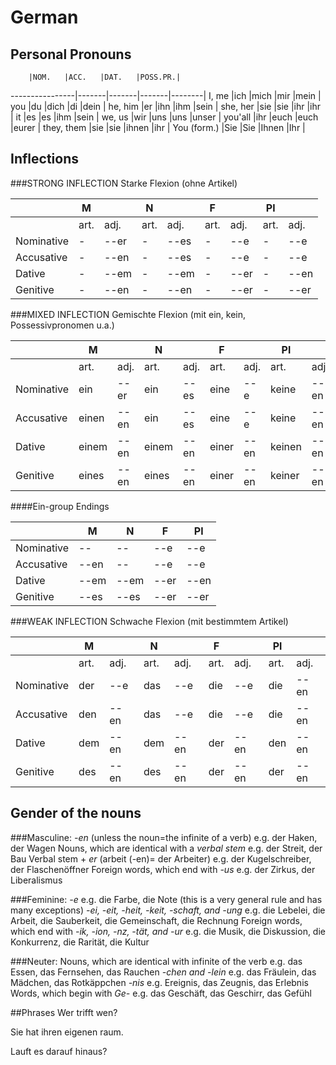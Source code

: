 # German
## Personal Pronouns	
		|NOM.	|ACC.	|DAT.	|POSS.PR.|
----------------|-------|-------|-------|--------|
I, me		|ich	|mich	|mir	|mein	 |
you		|du	|dich	|di	|dein	 |
he, him		|er	|ihn	|ihm	|sein	 |
she, her	|sie	|sie	|ihr	|ihr	 |
it		|es	|es	|ihm	|sein	 |
we, us		|wir	|uns	|uns	|unser	 |
you'all 	|ihr	|euch	|euch	|eurer	 |
they, them	|sie	|sie	|ihnen	|ihr	 |
You (form.)	|Sie	|Sie	|Ihnen	|Ihr 	 |

## Inflections
###STRONG INFLECTION Starke Flexion (ohne Artikel)

|		|M	|	|N	|	|F	|	|Pl	|	|
|---------------|-------|-------|-------|-------|-------|-------|-------|-------|
|		|art.	|adj.	|art.	|adj.	|art.	|adj.	|art.	|adj.	|
|Nominative	|-	|--er	|-	|--es	|-	|--e	|-	|--e	|
|Accusative	|-	|--en	|-	|--es	|-	|--e	|-	|--e	|
|Dative		|-	|--em	|-	|--em	|-	|--er	|-	|--en	|
|Genitive	|-	|--en	|-	|--en	|-	|--er	|-	|--er	|

###MIXED INFLECTION Gemischte Flexion (mit ein, kein, Possessivpronomen u.a.)

|		|M	|	|N	|	|F	|	|Pl	|	|
|---------------|-------|-------|-------|-------|-------|-------|-------|-------|
|		|art.	|adj.	|art.	|adj.	|art.	|adj.	|art.	|adj.	|
|Nominative	|ein	|--er	|ein	|--es	|eine	|--e 	|keine	|--en	|
|Accusative	|einen	|--en	|ein	|--es	|eine	|--e 	|keine	|--en	|
|Dative		|einem	|--en	|einem	|--en	|einer	|--en	|keinen	|--en	|
|Genitive	|eines	|--en	|eines	|--en	|einer	|--en	|keiner	|--en	|

####Ein-group Endings 
		
|		|M	|N	|F	|Pl	|
|---------------|-------|-------|-------|-------|
|Nominative	|--	|--	|--e	|--e	|
|Accusative	|--en	|--	|--e	|--e	|
|Dative		|--em	|--em	|--er	|--en	|
|Genitive	|--es	|--es	|--er	|--er	|

###WEAK INFLECTION Schwache Flexion (mit bestimmtem Artikel)

|		|M	|	|N	|	|F	|	|Pl	|	|
|---------------|-------|-------|-------|-------|-------|-------|-------|-------|
|		|art.	|adj.	|art.	|adj.	|art.	|adj.	|art.	|adj.	|
|Nominative	|der	|--e	|das	|--e	|die	|--e	|die	|--en	|
|Accusative	|den	|--en	|das	|--e	|die	|--e	|die	|--en	|
|Dative		|dem	|--en	|dem	|--en	|der	|--en	|den	|--en	|
|Genitive	|des	|--en	|des	|--en	|der	|--en	|der	|--en	|

## Gender of the nouns
###Masculine:
*-en* (unless the noun=the infinite of a verb) e.g. der Haken, der Wagen
Nouns, which are identical with a *verbal stem* e.g. der Streit, der Bau
Verbal stem + *er* (arbeit (-en)= der Arbeiter) e.g. der Kugelschreiber, der Flaschenöffner
Foreign words, which end with *-us* e.g. der Zirkus, der Liberalismus

###Feminine:
*-e* e.g. die Farbe, die Note (this is a very general rule and has many exceptions)
*-ei, -eit, -heit, -keit, -schaft, and -ung* e.g. die Lebelei, die Arbeit, die Sauberkeit, die Gemeinschaft, die Rechnung
Foreign words, which end with *-ik, -ion, -nz, -tät, and -ur* e.g. die Musik, die Diskussion, die Konkurrenz, die Rarität, die Kultur

###Neuter:
Nouns, which are identical with infinite of the verb e.g. das Essen, das Fernsehen, das Rauchen
*-chen and -lein* e.g. das Fräulein, das Mädchen, das Rotkäppchen
*-nis* e.g. Ereignis, das Zeugnis, das Erlebnis
Words, which begin with *Ge-* e.g. das Geschäft, das Geschirr, das Gefühl

##Phrases
Wer trifft wen? 

Sie hat ihren eigenen raum. 

Lauft es darauf hinaus? 
